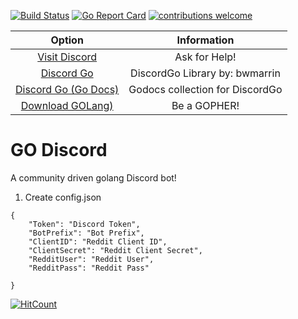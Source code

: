 
[![Build Status](https://travis-ci.org/jmrlgg/godiscord.png?branch=master)](https://travis-ci.org/jmrlgg/godiscord) [![Go Report Card](https://goreportcard.com/badge/github.com/jmrlgg/godiscord)](https://goreportcard.com/report/github.com/jmrlgg/godiscord) [![contributions welcome](https://img.shields.io/badge/contributions-welcome-brightgreen.svg?style=flat)](https://github.com/jmrlgg/godiscord/issues)


| Option | Information |
|:--: | :--: |
| [Visit Discord](https://discord.me/fragmedia) | Ask for Help! |
| [Discord Go](https://github.com/bwmarrin/discordgo) | DiscordGo Library by: bwmarrin |
| [Discord Go (Go Docs)](https://godoc.org/github.com/bwmarrin/discordgo) | Godocs collection for DiscordGo |
| [Download GOLang)](https://golang.org/dl/) | Be a GOPHER! |

  

# GO Discord
A community driven golang Discord bot! 


1. Create config.json

```
{
    "Token": "Discord Token",
    "BotPrefix": "Bot Prefix",
    "ClientID": "Reddit Client ID",
    "ClientSecret": "Reddit Client Secret",
    "RedditUser": "Reddit User",
    "RedditPass": "Reddit Pass"

}
```

[![HitCount](http://hits.dwyl.io/jmrlgg/godiscord.svg)](http://hits.dwyl.io/jmrlgg/godiscord)

